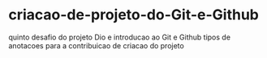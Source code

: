 # criacao-de-projeto-do-Git-e-Github
quinto desafio do projeto Dio e introducao ao Git e Github
tipos de anotacoes para a contribuicao de criacao do projeto

